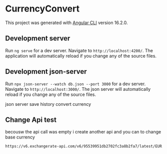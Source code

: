 # CurrencyConvert

This project was generated with [Angular CLI](https://github.com/angular/angular-cli) version 16.2.0.

## Development server

Run `ng serve` for a dev server. Navigate to `http://localhost:4200/`. The application will automatically reload if you change any of the source files.

## Development json-server

Run `npx json-server --watch db.json --port 3000` for a dev server. Navigate to `http://localhost:3000/`. The json server will automatically reload if you change any of the source files.

json server save history convert currency

## Change Api test
becousw the api call was empty i create another api and you can to change base currency

`https://v6.exchangerate-api.com/v6/95539951db2702fc3a8b2fa7/latest/EUR` 
